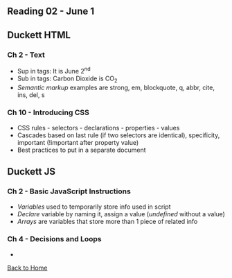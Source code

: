 ## Reading 02 - June 1

## **Duckett HTML**

### Ch 2 - Text
- Sup in tags: It is June 2<sup>nd</sup> 
- Sub in tags: Carbon Dioxide is CO<sub>2</sub>
- *Semantic markup* examples are strong, em, blockquote, q, abbr, cite, ins, del, s

### Ch 10 - Introducing CSS
- CSS rules - selectors - declarations - properties - values
- Cascades based on last rule (if two selectors are identical), specificity, important (!important after property value)
- Best practices to put in a separate document

## **Duckett JS**

### Ch 2 - Basic JavaScript Instructions
- *Variables* used to temporarily store info used in script
- *Declare* variable by naming it, assign a value (*undefined* without a value)
- *Arrays* are variables that store more than 1 piece of related info 

### Ch 4 - Decisions and Loops
- 

[Back to Home](README.md)